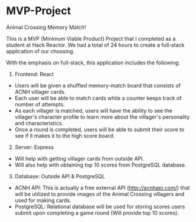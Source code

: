 # MVP-Project

Animal Crossing Memory Match!

This is a MVP (Minimum Viable Product) Project that I completed as a student at Hack Reactor. We had a total of 24 hours to create a full-stack application of our choosing.

With the emphasis on full-stack, this application includes the following:

1. Frontend: React
- Users will be given a shuffled memory-match board that consists of ACNH villager cards.
- Each user will be able to match cards while a counter keeps track of number of attempts.
- As each villager is matched, users will have the ability to see the villager's character profile to learn more about the villager's personality and characteristics.
- Once a round is completed, users will be able to submit their score to see if it makes it to the high score board.

2. Server: Express
- Will help with getting villager cards from outside API.
- Will also help with obtaining top 10 scores from PostgreSQL database.

3. Database: Outside API & PostgreSQL
- ACNH API: This is actually a free external API (http://acnhapi.com/) that will be utilized to provide images of the Animal Crossing villagers and used for making cards.
- PostgreSQL: Relational database will be used for storing scores users submit upon completing a game round (Will provide top 10 scores).